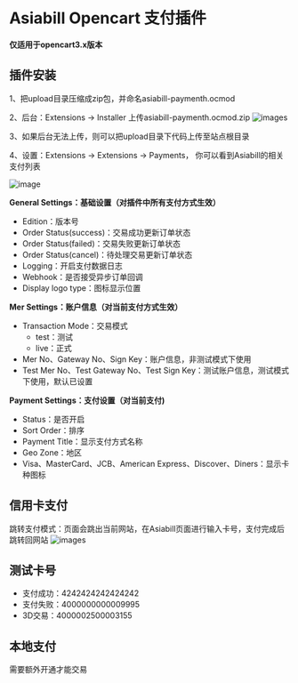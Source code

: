 
Asiabill Opencart 支付插件
=

__仅适用于opencart3.x版本__

插件安装
-

1、把upload目录压缩成zip包，并命名asiabill-paymenth.ocmod

2、后台：Extensions -> Installer 上传asiabill-paymenth.ocmod.zip
![images](https://files.gitbook.com/v0/b/gitbook-x-prod.appspot.com/o/spaces%2FcSYgMg71VCxeEVhWhVFp%2Fuploads%2F9TkqNRB7MLSkPovSMQ3I%2Fopencart3-admin-upload.png?alt=media&token=b6e05627-d5a0-4acd-b840-dafaa889c86c)

3、如果后台无法上传，则可以把upload目录下代码上传至站点根目录

4、设置：Extensions -> Extensions -> Payments， 你可以看到Asiabill的相关支付列表

![image](https://files.gitbook.com/v0/b/gitbook-x-prod.appspot.com/o/spaces%2FcSYgMg71VCxeEVhWhVFp%2Fuploads%2FKjdWphuqO5xyL1WTz6hl%2Fopencart3-admin-list.png?alt=media&token=0f1c7824-56c9-41e5-9e83-4535cae17730)

__General Settings：基础设置（对插件中所有支付方式生效）__

* Edition：版本号
* Order Status(success)：交易成功更新订单状态
* Order Status(failed)：交易失败更新订单状态
* Order Status(cancel)：待处理交易更新订单状态
* Logging：开启支付数据日志
* Webhook：是否接受异步订单回调
* Display logo type：图标显示位置

__Mer Settings：账户信息（对当前支付方式生效）__

* Transaction Mode：交易模式
  * test：测试
  * live：正式
* Mer No、Gateway No、Sign Key：账户信息，非测试模式下使用
* Test Mer No、Test Gateway No、Test Sign Key：测试账户信息，测试模式下使用，默认已设置

__Payment Settings：支付设置（对当前支付)__

* Status：是否开启
* Sort Order：排序
* Payment Title：显示支付方式名称
* Geo Zone：地区
* Visa、MasterCard、JCB、American Express、Discover、Diners：显示卡种图标


信用卡支付
-
跳转支付模式：页面会跳出当前网站，在Asiabill页面进行输入卡号，支付完成后跳转回网站
![images](https://files.gitbook.com/v0/b/gitbook-x-prod.appspot.com/o/spaces%2FcSYgMg71VCxeEVhWhVFp%2Fuploads%2FJhjGY4FOLbq7UlkjkurH%2Fimage.png?alt=media&token=bd122e1d-42f3-491e-b8b9-2a6319f90671)


测试卡号
-
* 支付成功：4242424242424242
* 支付失败：4000000000009995
* 3D交易：4000002500003155

本地支付
-
需要额外开通才能交易
